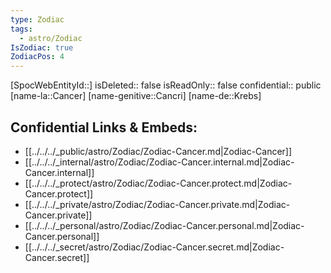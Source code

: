 ```yaml
---
type: Zodiac
tags:
  - astro/Zodiac
IsZodiac: true
ZodiacPos: 4
---
```

[SpocWebEntityId::]
isDeleted:: false
isReadOnly:: false
confidential:: public
[name-la::Cancer]
[name-genitive::Cancri]
[name-de::Krebs]


## Confidential Links & Embeds: 
- [[../../../_public/astro/Zodiac/Zodiac-Cancer.md|Zodiac-Cancer]] 
- [[../../../_internal/astro/Zodiac/Zodiac-Cancer.internal.md|Zodiac-Cancer.internal]] 
- [[../../../_protect/astro/Zodiac/Zodiac-Cancer.protect.md|Zodiac-Cancer.protect]] 
- [[../../../_private/astro/Zodiac/Zodiac-Cancer.private.md|Zodiac-Cancer.private]] 
- [[../../../_personal/astro/Zodiac/Zodiac-Cancer.personal.md|Zodiac-Cancer.personal]] 
- [[../../../_secret/astro/Zodiac/Zodiac-Cancer.secret.md|Zodiac-Cancer.secret]] 
